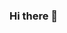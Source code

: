 ### Hi there 👋

<!--
**piyushisdrinkingwater/piyushisdrinkingwater** is a ✨ _special_ ✨ repository because its `README.md` (this file) appears on your GitHub profile.

Here are some ideas to get you started:

- 🌱 I’m currently learning Tensorflow,YOLO
- 👯 I’m looking to collaborate on:AI-ML projects to do with real world problems 
- 🤔 I’m looking for help with: Machine Learning 
- 📫 How to reach me: dev.piyush195@gmail.com

# Hi, I'm Piyush Banarjee 

I am a passionate and driven computer science student at DY Patil College of Engineering, Pune, India. I am currently pursuing my BTech degree and have a strong foundation in programming languages like Python. I am particularly interested in the fields of Artificial Intelligence and Machine Learning and have gained hands-on experience with popular libraries such as TensorFlow and NumPy. I am eager to apply my skills to real-world projects and contribute to innovative solutions.



